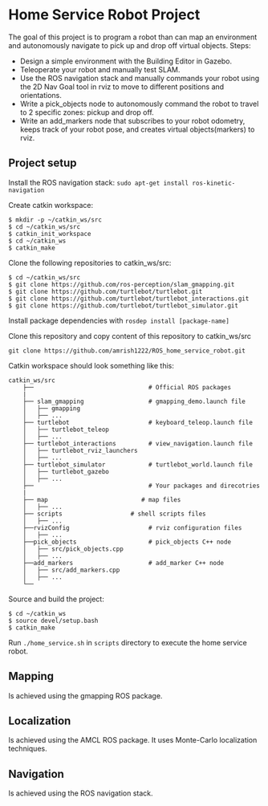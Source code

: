# Home Service Robot Project

The goal of this project is to program a robot than can map an environment and autonomously navigate to pick up and drop off virtual objects. Steps:

- Design a simple environment with the Building Editor in Gazebo.
- Teleoperate your robot and manually test SLAM.
- Use the ROS navigation stack and manually commands your robot using the 2D Nav Goal tool in rviz to move to different positions and orientations.
- Write a pick_objects node to autonomously command the robot to travel to 2 specific zones: pickup and drop off.
- Write an add_markers node that subscribes to your robot odometry, keeps track of your robot pose, and creates virtual objects(markers) to rviz.

## Project setup 

Install the ROS navigation stack:
`sudo apt-get install ros-kinetic-navigation`

Create catkin workspace:
```
$ mkdir -p ~/catkin_ws/src
$ cd ~/catkin_ws/src
$ catkin_init_workspace
$ cd ~/catkin_ws
$ catkin_make
```
Clone the following repositories to catkin_ws/src:
```
$ cd ~/catkin_ws/src
$ git clone https://github.com/ros-perception/slam_gmapping.git
$ git clone https://github.com/turtlebot/turtlebot.git
$ git clone https://github.com/turtlebot/turtlebot_interactions.git
$ git clone https://github.com/turtlebot/turtlebot_simulator.git
```
Install package dependencies with `rosdep install [package-name]`

Clone this repository and copy content of this repository to catkin_ws/src

```
git clone https://github.com/amrish1222/ROS_home_service_robot.git
```

Catkin workspace should look something like this:
```
catkin_ws/src
    ├──                                # Official ROS packages
    |
    ├── slam_gmapping                  # gmapping_demo.launch file                   
    │   ├── gmapping
    │   ├── ...
    ├── turtlebot                      # keyboard_teleop.launch file
    │   ├── turtlebot_teleop
    │   ├── ...
    ├── turtlebot_interactions         # view_navigation.launch file      
    │   ├── turtlebot_rviz_launchers
    │   ├── ...
    ├── turtlebot_simulator            # turtlebot_world.launch file 
    │   ├── turtlebot_gazebo
    │   ├── ...
    ├──                                # Your packages and direcotries
    |
    ├── map                          # map files
    │   ├── ...
    ├── scripts                   # shell scripts files
    │   ├── ...
    ├──rvizConfig                      # rviz configuration files
    │   ├── ...
    ├──pick_objects                    # pick_objects C++ node
    │   ├── src/pick_objects.cpp
    │   ├── ...
    ├──add_markers                     # add_marker C++ node
    │   ├── src/add_markers.cpp
    │   ├── ...
    └──
```


Source and build the project:
```
$ cd ~/catkin_ws
$ source devel/setup.bash
$ catkin_make
```
Run `./home_service.sh` in `scripts` directory to execute the home service robot.

## Mapping 

Is achieved using the gmapping ROS package.

## Localization

Is achieved using the AMCL ROS package. It uses Monte-Carlo localization techniques.

## Navigation

Is achieved using the ROS navigation stack.
